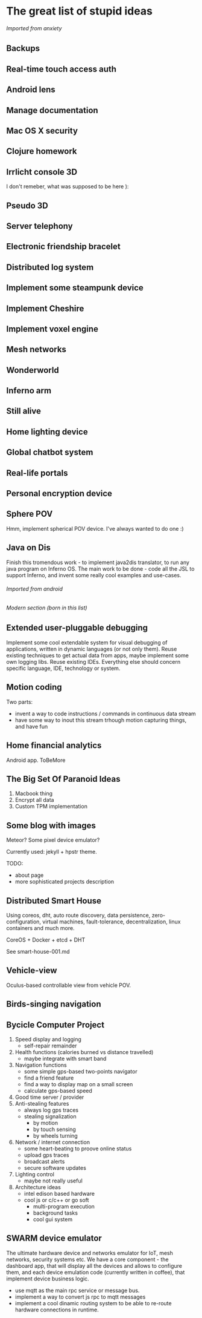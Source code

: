 The great list of stupid ideas
==============================

###### Imported from anxiety

Backups
-------

Real-time touch access auth
---------------------------

Android lens
------------

Manage documentation
--------------------

Mac OS X security
-----------------

Clojure homework
----------------

Irrlicht console 3D
-------------------

I don't remeber, what was supposed to be here ):

Pseudo 3D
---------

Server telephony
----------------

Electronic friendship bracelet
------------------------------

Distributed log system
----------------------

Implement some steampunk device
-------------------------------

Implement Cheshire
------------------

Implement voxel engine
----------------------

Mesh networks
-------------

Wonderworld
-----------

Inferno arm
-----------

Still alive
-----------

Home lighting device
--------------------

Global chatbot system
---------------------

Real-life portals
-----------------

Personal encryption device
--------------------------

Sphere POV
----------

Hmm, implement spherical POV device. I've always wanted to do one :)

Java on Dis
-----------

Finish this tromendous work - to implement java2dis translator, to run any java program on Inferno OS. The main work to be done - code all the JSL to support Inferno, and invent some really cool examples and use-cases.

###### Imported from android

###### Modern section (born in this list)

Extended user-pluggable debugging
---------------------------------

Implement some cool extendable system for visual debugging of applications, written in dynamic languages (or not only them). Reuse existing techniques to get actual data from apps, maybe implement some own logging libs. Reuse existing IDEs.
Everything else should concern specific language, IDE, technology or system.

Motion coding
-------------

Two parts:
- invent a way to code instructions / commands in continuous data stream
- have some way to inout this stream trhough motion capturing things, and have fun

Home financial analytics
------------------------

Android app. ToBeMore

The Big Set Of Paranoid Ideas
-----------------------------

1. Macbook thing
2. Encrypt all data
3. Custom TPM implementation

Some blog with images
---------------------

Meteor? Some pixel device emulator?

Currently used: jekyll + hpstr theme.

TODO:
- about page
- more sophisticated projects description

Distributed Smart House
-----------------------

Using coreos, dht, auto route discovery, data persistence, zero-configuration, virtual machines, fault-tolerance, decentralization, linux containers and much more.

CoreOS + Docker + etcd + DHT

See smart-house-001.md

Vehicle-view
------------

Oculus-based controllable view from vehicle POV.

Birds-singing navigation
------------------------

Bycicle Computer Project
------------------------

1. Speed display and logging
	- self-repair remainder
2. Health functions (calories burned vs distance travelled)
	- maybe integrate with smart band
3. Navigation functions
	- some simple gps-based two-points navigator
	- find a friend feature
	- find a way to display map on a small screen
	- calculate gps-based speed
4. Good time server / provider
5. Anti-stealing features
	- always log gps traces
	- stealing signalization
		- by motion
		- by touch sensing
		- by wheels turning
6. Network / internet connection
	- some heart-beating to proove online status
	- upload gps traces
	- broadcast alerts
	- secure software updates
7. Lighting control
	- maybe not really useful
8. Architecture ideas
	- intel edison based hardware
	- cool js or c/c++ or go soft
		- multi-program execution
		- background tasks
		- cool gui system

SWARM device emulator
---------------------

The ultimate hardware device and networks emulator for IoT, mesh networks, security systems etc.
We have a core component - the dashboard app, that will display all the devices and allows to configure them, and each device emulation code (currently written in coffee), that implement device business logic.

- use mqtt as the main rpc service or message bus.
- implement a way to convert js rpc to mqtt messages
- implement a cool dinamic routing system to be able to re-route hardware connections in runtime.
